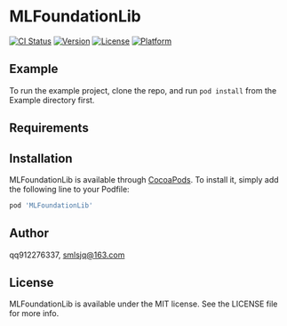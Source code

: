 # MLFoundationLib

[![CI Status](https://img.shields.io/travis/qq912276337/MLFoundationLib.svg?style=flat)](https://travis-ci.org/qq912276337/MLFoundationLib)
[![Version](https://img.shields.io/cocoapods/v/MLFoundationLib.svg?style=flat)](https://cocoapods.org/pods/MLFoundationLib)
[![License](https://img.shields.io/cocoapods/l/MLFoundationLib.svg?style=flat)](https://cocoapods.org/pods/MLFoundationLib)
[![Platform](https://img.shields.io/cocoapods/p/MLFoundationLib.svg?style=flat)](https://cocoapods.org/pods/MLFoundationLib)

## Example

To run the example project, clone the repo, and run `pod install` from the Example directory first.

## Requirements

## Installation

MLFoundationLib is available through [CocoaPods](https://cocoapods.org). To install
it, simply add the following line to your Podfile:

```ruby
pod 'MLFoundationLib'
```

## Author

qq912276337, smlsjq@163.com

## License

MLFoundationLib is available under the MIT license. See the LICENSE file for more info.
